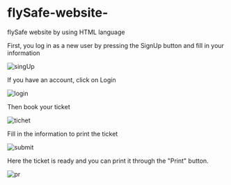 # flySafe-website-
flySafe website by using HTML language 

First, you log in as a new user by pressing the SignUp button and fill in your information

![singUp ](https://user-images.githubusercontent.com/95036158/226753938-abd24355-6793-46f4-a428-cc6b14db8e05.jpg)

If you have an account, click on Login

![login ](https://user-images.githubusercontent.com/95036158/226753979-e001d5c5-f0a5-4beb-9599-d3a0161dbda7.jpg)


Then book your ticket

![tichet ](https://user-images.githubusercontent.com/95036158/226754078-0e862570-6de5-4d36-8ae1-ce5dfd971ed7.jpg)


Fill in the information to print the ticket

![submit](https://user-images.githubusercontent.com/95036158/226754161-8066a5b9-2f2a-4d47-8aef-1b6e515ceb4f.jpg)

Here the ticket is ready and you can print it through the "Print" button.

![pr](https://user-images.githubusercontent.com/95036158/226754201-3ff0c7f5-dc26-41b8-8444-32cf72e6d953.jpg)

